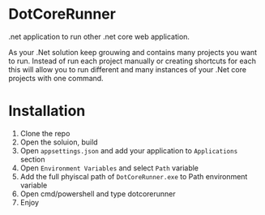 # DotCoreRunner
.net application to run other .net core web application.

As your .Net solution keep grouwing and contains many projects you want to run. Instead of run each project manually or creating shortcuts
for each this will allow you to run different and many instances of your .Net core projects with one command.

# Installation
1. Clone the repo
2. Open the soluion, build
3. Open `appsettings.json` and add your application to `Applications` section
4. Open `Environment Variables` and select `Path` variable
5. Add the full phyiscal path of `DotCoreRunner.exe` to Path environment variable
6. Open cmd/powershell and type dotcorerunner 
7. Enjoy
